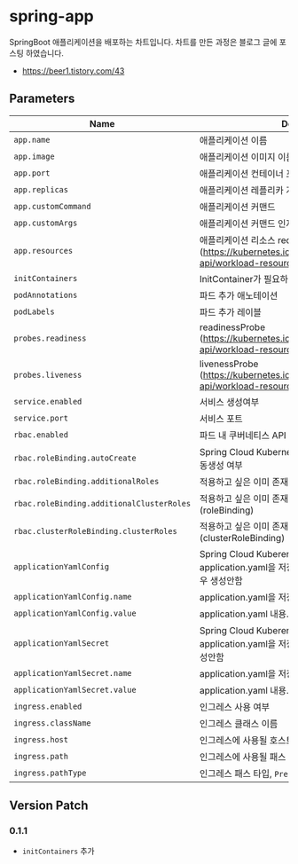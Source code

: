 # spring-app
SpringBoot 애플리케이션을 배포하는 차트입니다.  차트를 만든 과정은 블로그 글에 포스팅 하였습니다.
* https://beer1.tistory.com/43


## Parameters

| Name | Description | Type | Required | Default |
|------|-------------|-----|----------|----------|
| `app.name` | 애플리케이션 이름 | String | Y | |
| `app.image` | 애플리케이션 이미지 이름 | String | Y | |
| `app.port` | 애플리케이션 컨테이너 포트 | Integer | Y | |
| `app.replicas` | 애플리케이션 레플리카 개수 | Integer | N | `1` |
| `app.customCommand` | 애플리케이션 커맨드 | Array<\String> | N | `[]` |
| `app.customArgs` | 애플리케이션 커맨드 인자 | Array<\String> | N | `[]` |
| `app.resources` | 애플리케이션 리소스 req, lim <br>(https://kubernetes.io/docs/reference/kubernetes-api/workload-resources/pod-v1/#resources) | Object | N | `{}` |
| `initContainers` | InitContainer가 필요하다면 추가 | Array<\Container> | N | `[]` |
| `podAnnotations` | 파드 추가 애노테이션 | Object | N | `{}` |
| `podLabels` | 파드 추가 레이블 | Object | N | `{}` |
| `probes.readiness` | readinessProbe <br>(https://kubernetes.io/docs/reference/kubernetes-api/workload-resources/pod-v1/#Probe) | Object | N | `{}` |
| `probes.liveness` | livenessProbe <br>(https://kubernetes.io/docs/reference/kubernetes-api/workload-resources/pod-v1/#Probe) | Object | N | `{}` |
| `service.enabled` | 서비스 생성여부 | Boolean | N | `false` |
| `service.port` | 서비스 포트 | Integer | N | `80` |
| `rbac.enabled` | 파드 내 쿠버네티스 API 권한 부여 여부 | Boolean | N | `false` |
| `rbac.roleBinding.autoCreate` | Spring Cloud Kubernetes 사용 시 기본 roleBinding 자동생성 여부 | Boolean | N | `true` |
| `rbac.roleBinding.additionalRoles` | 적용하고 싶은 이미 존재하는 role 추가 기입 | Array<\String> | N | `{}` |
| `rbac.roleBinding.additionalClusterRoles` | 적용하고 싶은 이미 존재하는 clusterRole 추가 기입 (roleBinding) | Array<\String> | N | `{}` |
| `rbac.clusterRoleBinding.clusterRoles` | 적용하고 싶은 이미 존재하는 clusterRole 추가 기입 (clusterRoleBinding) | Array<\String> | N | `[]` |
| `applicationYamlConfig` | Spring Cloud Kuberentes Config 사용 시 적용시킬 application.yaml을 저장하는 ConfigMap, empty일 경우 생성안함 | Object | N | `{}` |
| `applicationYamlConfig.name` | application.yaml을 저장하는 ConfigMap 이름 | String | Y |  |
| `applicationYamlConfig.value` | application.yaml 내용. `\|` 을 사용하여 문자열 생성 필수 | String | Y |  |
| `applicationYamlSecret` | Spring Cloud Kuberentes Config 사용 시 적용시킬 application.yaml을 저장하는 Secret, empty일 경우 생성안함 | Object | N | `{}` |
| `applicationYamlSecret.name` | application.yaml을 저장하는 Secret 이름 | String | Y |  |
| `applicationYamlSecret.value` | application.yaml 내용. `\|` 을 사용하여 문자열 생성 필수 | String | Y |  |
| `ingress.enabled` | 인그레스 사용 여부 | Boolean | N | `false` |
| `ingress.className` | 인그레스 클래스 이름 | String | N | `nginx` |
| `ingress.host` | 인그레스에 사용될 호스트 | String | N | `""` |
| `ingress.path` | 인그레스에 사용될 패스 | String | N | `""` |
| `ingress.pathType` | 인그레스 패스 타입, `Prefix`, `Exact` 중 하나 | Enum | N | `Prefix` |


## Version Patch

### 0.1.1
* `initContainers` 추가